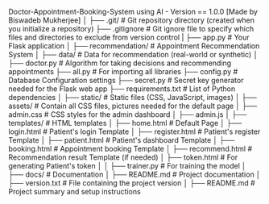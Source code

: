 Doctor-Appointment-Booking-System using AI - Version == 1.0.0 [Made by Biswadeb Mukherjee]
│
├── .git/                 # Git repository directory (created when you initialize a repository)
├── .gitignore            # Git ignore file to specify which files and directories to exclude from version control
|
├── app.py                # Your Flask application
│
├── recommendation/   # Appointment Recommendation System
│        ├── data/        # Data for recommendation (real-world or synthetic)
│        ├── doctor.py    # Algorithm for taking decisions and recommending appointments
├── all.py            # For importing all libraries
├── config.py         # Database Configuration settings
├── secret.py         # Secret key generator needed for the Flask web app
├── requirements.txt  # List of Python dependencies
│
├── static/               # Static files (CSS, JavaScript, images)
│   ├── assets/           # Contain all CSS files, pictures needed for the default page
│   ├── admin.css         # CSS styles for the admin dashboard
│   ├── admin.js
│
├── templates/            # HTML templates
│   ├── home.html         # Default Page
│   ├── login.html        # Patient's login Template
│   ├── register.html     # Patient's register Template
│   ├── patient.html      # Patient's dashboard Template
│   ├── booking.html      # Appointment booking Template
│   ├── recommend.html    # Recommendation result Template (if needed)
│   ├── token.html        # For generating Patient's token
│
│
├── trainer.py            # For training the model
│
├── docs/                 # Documentation
│   ├── README.md         # Project documentation
│
├── version.txt           # File containing the project version 
│
├── README.md             # Project summary and setup instructions
